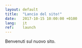 ```yaml
---
layout: default
title:  "Lancio del sito!"
date:   2017-10-15 10:00:00 +0100
lang:   it
ref:    launch
---
```


Benvenuti sul nuovo sito.